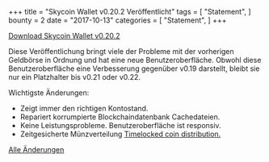 +++
title = "Skycoin Wallet v0.20.2 Veröffentlicht"
tags = [
    "Statement",
]
bounty = 2
date = "2017-10-13"
categories = [
    "Statement",
]
+++

[Download Skycoin Wallet v0.20.2](https://www.skycoin.net/downloads/)

Diese Veröffentlichung bringt viele der Probleme mit der vorherigen Geldbörse in Ordnung und hat eine neue Benutzeroberfläche.
Obwohl diese Benutzeroberfläche eine Verbesserung gegenüber v0.19 darstellt, bleibt sie nur ein Platzhalter bis v0.21 oder v0.22.

Wichtigste Änderungen:

- Zeigt immer den richtigen Kontostand.
- Repariert korrumpierte Blockchaindatenbank Cachedateien.
- Keine Leistungsprobleme. Benutzeroberfläche ist responsiv.
- Zeitgesicherte Münzverteilung [Timelocked coin distribution.](/statement/skycoin-distribution-plan/#timelocked-distribution)

[Alle Änderungen](https://github.com/skycoin/skycoin/blob/master/CHANGELOG.md#0200---2017-10-10)
